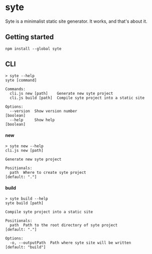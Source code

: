# syte

Syte is a minimalist static site generator. It works, and that's about it.

## Getting started

```
npm install --global syte
```

## CLI

```
> syte --help
syte [command]

Commands:
  cli.js new [path]    Generate new syte project
  cli.js build [path]  Compile syte project into a static site

Options:
  --version  Show version number                                       [boolean]
  --help     Show help                                                 [boolean]
```

#### new

```
> syte new --help
cli.js new [path]

Generate new syte project

Positionals:
  path  Where to create syte project                              [default: "."]
```

#### build

```
> syte build --help
syte build [path]

Compile syte project into a static site

Positionals:
  path  Path to the root directory of syte project                [default: "."]

Options:
  -o, --outputPath  Path where syte site will be written      [default: "build"]
```
